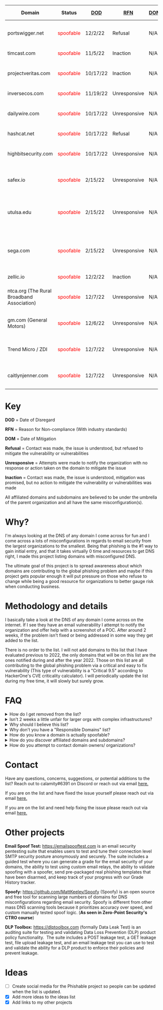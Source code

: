 | **Domain** | **Status** | **<a href="https://github.com/eman-ekaf/Phishable#key">DOD</a>** | **<a href="https://github.com/eman-ekaf/Phishable#key">RFN</a>** | **<a href="https://github.com/eman-ekaf/Phishable#key">DOM</a>** | **Affiliated domains/subdomains** |
| --- | --- | --- | --- | --- | --- |
| portswigger.net | <span style="color: red;">spoofable</span> | 12/2/22 | Refusal | N/A | <span style="color: red;">(All existing and non-existent subdomains)</span> <details><summary>Known existing subdomains</summary> forum.portswigger.net<br>enterprise-demo.portswigger.net</details> |
| timcast.com | <span style="color: red;">spoofable</span> | 11/5/22 | Inaction | N/A | <span style="color: red;">(All existing and non-existent subdomains)</span> |
| projectveritas.com | <span style="color: red;">spoofable</span> | 10/17/22 | Inaction | N/A | <span style="color: red;">(All existing and non-existent subdomains)</span> <details><summary>Known affiliated domains</summary> projectveritasshop.com</details> |
| inversecos.com | <span style="color: red;">spoofable</span> | 11/19/22 | Unresponsive | N/A | <span style="color: red;">(All existing and non-existent subdomains)</span> |
| dailywire.com | <span style="color: red;">spoofable</span> | 10/17/22 | Unresponsive | N/A | <span style="color: red;">(All existing and non-existent subdomains)</span> <details><summary>Known existing subdomains</summary> store.dailywire.com<br>get.dailywire.com<br>advertise.dailywire.com<br>privacy.dailywire.com</details> |
| hashcat.net | <span style="color: red;">spoofable</span> | 10/17/22 | Refusal | N/A | <span style="color: red;">(All existing and non-existent subdomains)</span> |
| highbitsecurity.com | <span style="color: red;">spoofable</span> | 10/17/22 | Unresponsive | N/A | <span style="color: red;">(All existing and non-existent subdomains)</span> <details><summary>Known affiliated domains</summary> hibitsec.com<br>linkmountain.com</details> |
| safex.io | <span style="color: red;">spoofable</span> | 2/15/22 | Unresponsive | N/A | <span style="color: red;">(All existing and non-existent subdomains)</span> <details><summary>Known affiliated domains</summary> safex.org<br>dandabek.com</details> |
| utulsa.edu | <span style="color: red;">spoofable</span> | 2/15/22 | Unresponsive | N/A | <span style="color: red;">(All existing and non-existent subdomains)</span> <details><summary>Known affiliated domains</summary> tulsahurricane.com<br>tualumni.com</details> <details><summary>Known existing subdomains</summary> applytulsa.utulsa.edu<br>libraries.utulsa.edu<br>bulletin.utulsa.edu<br>hub.utulsa.edu<br>artsandsciences.utulsa.edu<br>business.utulsa.edu<br>engineering.utulsa.edu<br>healthsciences.utulsa.edu<br>graduate.utulsa.edu<br>law.utulsa.edu<br>calendar.utulsa.edu</details> |
| sega.com | <span style="color: red;">spoofable</span> | 2/15/22 | Unresponsive | N/A | <span style="color: red;">(All existing and non-existent subdomains)</span> <details><summary>Known affiliated domains</summary> sega.es<br>sega.co.jp<br>amplitude-studios.com<br>segashop.co.uk<br>segashop.eu<br>mpandc.co.jp<br>sega-games.co.jp<br>sega-interactive.co.jp<br>sonicteam.co.jp<br>sonicteam.com<br>sega-net.com<br>sega-net.jp<br>sega-group.co.jp<br>segaplaza.jp<br>segaluckykujionline.net<br>pso2.jp<br>segatoys.co.jp<br>worryeaters.jp<br>mylittlepony.jp<br>segasammy.co.jp<br>bayonetta.com<br>companyofheroes.com<br>dawnofwar.com<br>games2gether.com<br>endlessdungeon.game<br>endless-space.com<br>footballmanager.com<br>humankind.game<br>sonicthehedgehog.com<br>vanquishgame.com</details> <details><summary>Known existing subdomains</summary> shop.sega.com<br>miku.sega.com<br>smb.sega.com<br>yakuza.sega.com<br>privacy.sega.com<br>careers.sega.com<br>games.sega.com<br>newsletter.sega.com<br>smtp3.sega.com<br>sega.sega.jp<br>puyo.sega.jp<br>gw.sega.jp<br>sns.sega.jp<br>lp.pso2.jp<br>puyopuyoquest.sega-net.com<br>segaid.segatoys.co.jp<br>mail01.segaonline.jp<br>mail.segaplaza.jp<br>careers.sega.co.uk<br>support.sega.co.uk<br>creators.humankind.game<br>fmfc.footballmanager.com<br>cdn.sega.co.uk<br>frontiers.sonicthehedgehog.com<br>colors.sonicthehedgehog.com<br>origins.sonicthehedgehog.com</details> |
| zellic.io | <span style="color: red;">spoofable</span> | 12/2/22 | Inaction | N/A | (All existing and non-existent subdomains) |
| ntca.org (The Rural Broadband Association) | <span style="color: red;">spoofable</span> | 12/7/22 | Unresponsive | N/A | <span style="color: red;">(All existing and non-existent subdomains)</span> <details><summary>Known affiliated domains</summary> cyber-share.com<br>frs.org<br>myntcabenefits.com<br>myntcabenefits.org<br>ntcapac.org<br>ntcapacform.org<br>ruraliscool.com<br>ruraliscool.org<br>ruraltelecom.org<br>smartruralcommunities.com<br>smartruralcommunities.net<br>smartruralcommunities.org<br>smartruralcommunity.com<br>smartruralcommunity.net<br>smartruralcommunity.org<br>smarttribalcommunity.com</details> |
| gm.com (General Motors)| <span style="color: red;">spoofable</span> | 12/6/22 | Unresponsive | N/A | <span style="color: red;">(All existing and non-existent subdomains)</span> <details><summary>Known affiliated domains</summary> absolutachevrolet.com.br<br>absolutachevroletanacosta.com.br<br>absolutachevroletantartica.com.br<br>absolutachevroletfranco.com.br<br>absolutachevroletguaruja.com.br<br>absolutachevroletpg.com.br<br>absolutachevroletsantos.com.br<br>absolutachevroletspimirim.com.br<br>absolutachevroletspsantana.com.br<br>acdelco.com.br<br>acdelco.com<br>acdelcoarabia.com<br>acdelcobrasil.com.br<br>acdelcoepic.com<br>acdelcotds.com<br>acdelcotechconnect.com<br>amantinichevrolet.com.br<br>amgchevrolet.com.br<br>amgchevroletcacador.com.br<br>amgchevroletcuritibanos.com.br<br>amgchevroletvideira.com.br<br>anhanguerachevrolet.com.br<br>apravelchevrolettreslagoas.com.br<br>apravelchevroletvotu.com.br<br>apucaranachevrolet.com.br<br>apucaranachevroletapu.com.br<br>apucaranachevroletivaipora.com.br<br>arivmobility.com<br>artvelchevrolet.com.br<br>artvelchevroletitapira.com.br<br>artvelchevroletmogiguacu.com.br<br>artvelchevroletmogimirim.com.br<br>artvelchevroletpousoalegre.com.br<br>asemotorschevrolet.com.br<br>assisvelchevrolet.com.br<br>autobelochevrolet.com.br<br>autoclachevrolet.com.br<br>autoestechevroletprudente.com.br<br>autoestechevroletvenceslau.com.br<br>autoimperialchevrolet.com.br<br>autoimperialchevroletbr040.com.br<br>autoimperialchevroletveiga.com.br<br>automecchevroletamericana.com.br<br>automecchevroletamparo.com.br<br>automecchevroletcarneiro.com.br<br>automecchevroletcastelinho.com.br<br>automecchevroletfranca.com.br<br>automecchevroletindaiatuba.com.br<br>automecchevroletitu.com.br<br>automecchevroletlimeira.com.br<br>autonovachevrolet.com.mx<br>autonuneschevrolet.com.br<br>autonuneschevroletcabo.com.br<br>autonuneschevroletjaboatao.com.br<br>autonuneschevroletolinda.com.br<br>autonuneschevroletrecife.com.br<br>autoriochevrolet.com.br<br>autoriochevroletqui.com.br<br>autoriochevroletrioverde.com.br<br>autoshowchevroletcanoinhas.com.br<br>autoshowchevroletcapinzal.com.br<br>autoshowchevroletcposnovos.com.br<br>autoshowchevroletjoacaba.com.br<br>autoshowchevroletmafra.com.br<br>autoshowchevroletnegrinho.com.br<br>autuschevrolet.com.br<br>autuschevroletafonsopena.com.br<br>autuschevroletaraguari.com.br<br>autuschevroletmontecarmelo.com.br<br>autuschevroletpatosdeminas.com.br<br>autuschevroletrondon.com.br<br>autuschevroletsaogotardo.com.br<br>awareline.com<br>bavepchevrolet.com.br<br>bavepchevroletbarretos.com.br<br>bavepchevroletfrutal.com.br<br>bavepchevroletguaira.com.br<br>boaterrachevrolet.com.br<br>boaterrachevroletarapiraca.com.br<br>boaterrachevroletmaceio.com.br<br>boaterrachevroletpenedo.com.br<br>bregomarchevrolet.com.br<br>bregomarchevroletmaravilha.com.br<br>bregomarchevroletsaomiguel.com.br<br>brozautochevrolet.com.br<br>brozautochevroletcanoas.com.br<br>brozautochevroletgravatai.com.br<br>brozautochevroletviamao.com.br<br>buick.ca<br>buick.com.mx<br>buick.com<br>buickdealer.com<br>buickgmc-kasa.com<br>buickgmc-valledorado.com.mx<br>buickgmc-valledorado.com<br>buickgmc-valledorado.mx<br>buickgmcaeroplasa.com.mx<br>buickgmcbelden.com.mx<br>buickgmccadillacmonterrey.com.mx<br>buickgmccdjuarez.com.mx<br>buickgmcchihuahua.com.mx<br>buickgmcculiacan.com.mx<br>buickgmcdurango.com.mx<br>buickgmcingenio.com.mx<br>buickgmcinterlomas.com.mx<br>buickgmcleon.com.mx<br>buickgmcmerida.com.mx<br>buickgmcsaltillo.com.mx<br>buickgmcsanluispotosi.com.mx<br>buickgmcsonora.com.mx<br>buickgmctampico.com.mx<br>buickgmctepic.com.mx<br>buickgmctijuana.com.mx<br>buickgmctorreon.com.mx<br>buickgmcveracruz.com.mx<br>buickoffers.ca<br>buypowercard.com<br>cadillac.at<br>cadillac.be<br>cadillac.ch<br>cadillac.co.kr<br>cadillac.co.uk<br>cadillac.com.mx<br>cadillac.com<br>cadillac.de<br>cadillac.dk<br>cadillac.fr<br>cadillac.ru<br>cadillacangar.com.mx<br>cadillacbuickgmcreynosa.com.mx<br>cadillaccanada.ca<br>cadillacculiacan.com.mx<br>cadillacdealer.com<br>cadillacgrupousa.com.mx<br>cadillacjapan.com<br>cadillacmorelia.com.mx<br>cadillacoffers.ca<br>cadillacperegrinalujo.com.mx<br>cadillacpremiermotors.com.mx<br>cadillacsolanaguadalajara.com.mx<br>cadillacsurmanpolanco.com.mx<br>cadillacvoc.ca<br>campechanachevrolet.com.mx<br>caprichevrolet.com.br<br>caprichevroletcaldasnovas.com.br<br>caprichevroletcatalao.com.br<br>caprichevroletpiresdorio.com.br<br>carazinhochevrolet.com.br<br>carazinhochevroletfcunha.com.br<br>carazinhochevroletfw.com.br<br>carazinhochevroletsarandi.com.br<br>carbravo.com<br>carloscunhachevrolet.com.br<br>caronechevrolet.com.mx<br>casacruzeirochevrolet.com.br<br>casacruzeirochevroletaraxa.com.br<br>casacruzeirochevroletformi.com.br<br>casacruzeirochevroletpatro.com.br<br>caxangachevrolet.com.br<br>ccvchevrolet.com.br<br>ccvchevroletbatel.com.br<br>centenario9dejulio.com.ar<br>centenariobragado.com.ar<br>centerlearning.com<br>centeroflearning.com<br>chevelchevrolet.com.br<br>chevelchevroletbomdespacho.com.br<br>chevelchevroletdivinopolis.com.br<br>chevelchevroletitauna.com.br<br>chevelchevroletparademinas.com.br<br>chevrolet-am.com<br>chevrolet-ge.com<br>chevrolet.at<br>chevrolet.az<br>chevrolet.ca<br>chevrolet.ch<br>chevrolet.cl<br>chevrolet.co.id<br>chevrolet.co.in<br>chevrolet.co.kr<br>chevrolet.co.th<br>chevrolet.co.uk<br>chevrolet.co.za<br>chevrolet.com.ar<br>chevrolet.com.br<br>chevrolet.com.co<br>chevrolet.com.ec<br>chevrolet.com.mt<br>chevrolet.com.mx<br>chevrolet.com.pe<br>chevrolet.com.tr<br>chevrolet.com.ve<br>chevrolet.com<br>chevrolet.cz<br>chevrolet.de<br>chevrolet.es<br>chevrolet.fr<br>chevrolet.gr<br>chevrolet.it<br>chevrolet.lt<br>chevrolet.nl<br>chevrolet.no<br>chevrolet.pl<br>chevrolet.pt<br>chevrolet.ro<br>chevrolet.rs<br>chevrolet.ru<br>chevrolet.se<br>chevrolet.sk<br>chevroletacapulco.com.mx<br>chevroletacayucan.com.mx<br>chevroletacuna.com.mx<br>chevroletaeropuerto.mx<br>chevroletaguinaco.com.mx<br>chevroletamericasmotors.com.mx<br>chevroletanzures.com.mx<br>chevroletarabia.com<br>chevroletaragon.com.mx<br>chevroletautoideal.com.mx<br>chevroletautomotrizcelaya.com.mx<br>chevroletautosss.com.mx<br>chevroletazcapotzalco.com.mx<br>chevroletbajiomotors.com.mx<br>chevroletbalderrama.com.mx<br>chevroletbelnorte.com.ar<br>chevroletcajeme.com.mx<br>chevroletcaribbean.com<br>chevroletcaribemotors.com.mx<br>chevroletcdcarmen.com.mx<br>chevroletcelayacentro.com.mx<br>chevroletcentroamerica.com<br>chevroletcoacalco.com.mx<br>chevroletcoacalco.mx<br>chevroletcolima.com.mx<br>chevroletcordoba.com.mx<br>chevroletcrucesdetabasco.com.mx<br>chevroletcuautla.com.mx<br>chevroletculiacanmotors.com.mx<br>chevroletdelcaribe.com.mx<br>chevroletdelparque.com.mx<br>chevroletdelrio.com.mx<br>chevroletdelta.com.mx<br>chevroletdoral.com.ar<br>chevroletegypt.com<br>chevroleteltrebolermita.com.mx<br>chevroleteurope.com<br>chevroletexcelenciacuajimalpa.com.mx<br>chevroletexcelenciahidalgo.com.mx<br>chevroletexcelencianorte.com.mx<br>chevroletfarrera.com.mx<br>chevroletfortecar.com.ar<br>chevroletgmmotriz.com.mx<br>chevroletgruverautos.com.mx<br>chevroletguasave.com.mx<br>chevroletherreraags.com.mx<br>chevroletherreramotors.com.mx<br>chevrolethidalgo.com.mx<br>chevrolethuasteca.com.mx<br>chevrolethuauchinango.com.mx<br>chevroletindustrial.com.mx<br>chevroletinsurgentes.com.mx<br>chevroletirapuato.com.mx<br>chevroletistmo.com.mx<br>chevroletiztacalco.com.mx<br>chevroletjapan.com<br>chevroletjilotepec.com.mx<br>chevroletlapaz.com.mx<br>chevroletlapiedad.com.mx<br>chevroletlaredo.com.mx<br>chevroletlasilla.com.mx<br>chevroletlosmochis.com.mx<br>chevroletmante.com.mx<br>chevroletmatamoros.com.mx<br>chevroletmazatlan.com.mx<br>chevroletmd.com<br>chevroletmercantilmonclova.com.mx<br>chevroletmexicali.com.mx<br>chevroletmilenio.com.mx<br>chevroletminatitlan.com.mx<br>chevroletmontoto.com.mx<br>chevroletmotoresdemorelia.com.mx<br>chevroletnavojoa.com.mx<br>chevroletoaxaca.com.mx<br>chevroletoffers.ca<br>chevroletperegrinaangelopolis.com.mx<br>chevroletperegrinapuebla.com.mx<br>chevroletperegrinasanmartin.com.mx<br>chevroletpozarica.com.mx<br>chevroletqueretaromotors.com.mx<br>chevroletramos.com.mx<br>chevroletreynosa.com.mx<br>chevroletriogrande.com.mx<br>chevroletriosonora.com.mx<br>chevroletriverolindavista.com.mx<br>chevroletsalamanca.com.mx<br>chevroletsaltillo.com.mx<br>chevroletsanjuandelrio.com.mx<br>chevroletsaracho.com.mx<br>chevroletsatelite.com.mx<br>chevroletsempre.com.br<br>chevroletsolana.com.mx<br>chevroletsurmanecatepec.com.mx<br>chevroletsurmanlaguna.com.mx<br>chevrolettabasquena.com.mx<br>chevrolettampicosales.com.mx<br>chevrolettaxquena.com.mx<br>chevrolettec.com.mx<br>chevrolettepic.com.mx<br>chevrolettijuana.com.mx<br>chevrolettlahuac.com.mx<br>chevrolettollocan.com.mx<br>chevrolettoro.com.mx<br>chevrolettuxtepec.com.mx<br>chevroletuvel.com.br<br>chevroletuvelbrusque.com.br<br>chevroletuvelcamaqua.com.br<br>chevroletuveljaraguadosul.com.br<br>chevroletuvelpelotas.com.br<br>chevroletuvelriogrande.com.br<br>chevroletuveltijucas.com.br<br>chevroletuvelumuarama.com.br<br>chevroletvalledorado.mx<br>chevroletvictoriamotors.com.mx<br>chevroletxalapa.com.mx<br>chevroletyucatan.com.mx<br>chevroletzaragozamotors.com.mx<br>chevy.com<br>chevybaseballmobile.com<br>chevydealer.com<br>chevysancarloschevrolet.com.mx<br>chevytrucklegends.com<br>chexariotercero.com.ar<br>ciatecchevrolet.com.br<br>cipautochevrolet.com.br<br>cipautochevroletgoioere.com.br<br>cipautochevroletmourao.com.br<br>cipautochevrolettoledo.com.br<br>civesachevrolet.com.br<br>civesachevroletararas.com.br<br>civesachevroletleme.com.br<br>civesachevroletrioclaro.com.br<br>codivechevroletcampinas.com.br<br>codivechevroletvalinhos.com.br<br>codivechevroletvinhedo.com.br<br>colivechevrolet.com.br<br>contornochevrolet.com.br<br>cotacchevroletaruja.com.br<br>cotacchevroletmogi.com.br<br>cotacchevroletsaopaulo.com.br<br>cotacchevroletsuzano.com.br<br>cvcchevroletcachoeiro.com.br<br>cvcchevroletcolatina.com.br<br>cvcchevroletguacui.com.br<br>cvcchevroletguarapari.com.br<br>cvcchevroletnovavenecia.com.br<br>cvcchevroletserra.com.br<br>cvcchevroletvitoria.com.br<br>cvgchevrolet.com.br<br>cvgchevroletguanhaes.com.br<br>cvgchevroletitabira.com.br<br>cvgchevroletjoaomonlevade.com.br<br>cvgchevroletouropreto.com.br<br>cvgchevroletpontenova.com.br<br>cvgchevroletvicosa.com.br<br>dafontecechevrolet.com.br<br>dafontechevroletcaruaru.com.br<br>dafontechevroletfortaleza.com.br<br>dafontechevroletgravata.com.br<br>dafontechevroletolipaiva.com.br<br>dafontepechevrolet.com.br<br>dahrujchevrolet.com.br<br>dahrujchevroletamoreiras.com.br<br>dahrujchevroletcastelo.com.br<br>dahrujchevroletorozimbo.com.br<br>dalsachevrolet.com.mx<br>dgsulchevrolet.com.br<br>diautoschevrolet.com.mx<br>dicapechevrolet.com.br<br>diferentechevrolet.com.br<br>diferentechevroletcv.com.br<br>diferentechevroletpva.com.br<br>dirijachevroletcampinho.com.br<br>dirijachevroletjacarepagua.com.br<br>dirijachevroletniteroi.com.br<br>disbravachevroletmaraba.com.br<br>disbravachevroletpebas.com.br<br>divisachevrolet.com.br<br>divisachevroletfozdoiguacu.com.br<br>divisachevroletmedianeira.com.br<br>dmautochevrolet.com.br<br>dmautochevroletbelavista.com.br<br>dmautochevroletpassofortes.com.br<br>dmautochevroletpinhalzinho.com.br<br>dutrachevrolet.com.br<br>dutrachevroletleste.com.br<br>dutrachevroletnorte.com.br<br>dutrachevroletsaomiguel.com.br<br>eldoradochevrolet.com.br<br>eldoradochevroletcentro.com.br<br>eldoradochevroletmatriz.com.br<br>facilchevrolet.com.br<br>facilchevroletcastanhal.com.br<br>facilchevroletparagominas.com.br<br>famechevrolet.com.mx<br>fcsmllc.com<br>flosolchevrolet.com.mx<br>flovachevrolet.com.mx<br>fortecarjunin.com.ar<br>fortecarpergamino.com.ar<br>fortecarsannicolas.com.ar<br>forwardmarine.com<br>galileiachevrolet.com.br<br>galileiachevroletjatai.com.br<br>galileiachevroletmineiros.com.br<br>genuinegmparts.com<br>globalcadillacbrochures.com<br>gm-korea.co.kr<br>gm.ca<br>gmadi.com<br>gmarabia.com<br>gmassets.net<br>gmc.com.mx<br>gmc.com<br>gmcamiassembly.ca<br>gmcarabia.com<br>gmccanada.ca<br>gmcdealer.com<br>gmcertified.com<br>gmcertifiedresourcecenter.com<br>gmcertifiedstorytime.com<br>gmclassic.com<br>gmcoffers.ca<br>gmcommerciallink.ca<br>gmcommerciallink.com<br>gmcommsinternship.com<br>gmcpo.ca<br>gmdealerdigital.com<br>gmdealershipemployeediscount.com<br>gmdeliver.com<br>gmdexos.com<br>gmepic.com<br>gmfacilityimage.com<br>gmfacilitymanagement.com<br>gmfactoryone.com<br>gmfleet.ca<br>gmfleet.com.mx<br>gmfleet.com<br>gmfleetorderguide.com<br>gmglobalepc.com<br>gmglobalfleet.com<br>gmheritage.com<br>gmheritagecenter.com<br>gmhomecharging.com<br>gmhydrotec.com<br>gmignitionupdate.com<br>gmkeyrotation.com<br>gmmarinepower.com<br>gmoshawa.ca<br>gmparts.com<br>gmpdc.ca<br>gmretiree.com<br>gmsupplierdiversity.com<br>gmsustainability.com<br>gmtakataairbag.com<br>gmtraining.com<br>gmventures.com<br>gmvoc.ca<br>gmwebanalytics.com<br>gracianochevrolet.com.br<br>gracianochevroletararaqua.com.br<br>gracianochevroletbariri.com.br<br>gracianochevroletibitinga.com.br<br>gracianochevroletitapolis.com.br<br>gracianochevroletmatao.com.br<br>granlestechevrolet.com.br<br>grupoamantinichevrolet.com.br<br>guarachevrolet.com.br<br>guarachevroletguarapuava.com.br<br>guarachevroletirati.com.br<br>guiautochevrolet.com.br<br>guiautochevroletfabriciano.com.br<br>guiautochevroletipatinga.com.br<br>holden.co.nz<br>holden.com.au<br>interlagoschevrolet.com.br<br>interlagoschevroletchateau.com.br<br>interlagoschevroletmcr.com.br<br>interlomaschevrolet.com.mx<br>isuzu.co.nz<br>januarydevice.com<br>jardinechevroletcachoeira.com.br<br>jardinechevroletnilo.com.br<br>jardinechevroletzonasul.com.br<br>jaspohrchevrolet.com.br<br>jaspohrchevroletlajeado.com.br<br>jaspohrchevroletsantacruz.com.br<br>jaspohrchevroletvenancio.com.br<br>jdionisiochevrolet.com.br<br>jorlanchevrolet.com.br<br>jorlanchevroletbelvedere.com.br<br>jorlanchevroleteucaristico.com.br<br>jorlanchevroletpedroii.com.br<br>josedossantoschevrolet.com.br<br>josedossantoschevroletbq.com.br<br>josedossantoschevroletsjdr.com.br<br>josedossantoschevroletuba.com.br<br>jugasachevrolet.com.br<br>kiaravarela.com.ar<br>kolinachevrolet.com.br<br>kolinachevroletararangua.com.br<br>kolinachevroletbraconorte.com.br<br>kolinachevroletimbituba.com.br<br>kolinachevrolettubarao.com.br<br>kuglerchevrolet.com.br<br>layoffbenefits.com<br>liderbhchevrolettimbiras.com.br<br>liderbhchevroletvia240.com.br<br>liderrjchevrolet.com.br<br>liderrjchevroletcgrande.com.br<br>liderrjchevroletitaguai.com.br<br>liderrjchevroletrecreio.com.br<br>lirautochevrolet.com.br<br>llamadorevisiongm.mx<br>luchinichevrolet.com.br<br>luchinichevroletatibaia.com.br<br>luchinichevroletbraganca.com.br<br>luchinichevroletjundiai.com.br<br>lucivelchevrolet.com.br<br>lucivelchevroletceres.com.br<br>lucivelchevroletporangatu.com.br<br>mangabeiraschevrolet.com.br<br>mapichevrolet.com.br<br>marambaiachevrolet.com.br<br>marambaiachevroletmarginal.com.br<br>marambaiachevroletpbrava.com.br<br>mavendrive.com<br>metronortechevrolet.com.br<br>metrosulchevrolet.com.br<br>metzlerchevrolet.com.br<br>misgmspo.com<br>mocovelchevrolet.com.br<br>modernwebsurveys.com<br>montesinaichevrolet.com.br<br>motorsholding.com<br>mybuickrewards.com<br>mycadillacrewards.com<br>mycertifiedservice.ca<br>mycertifiedservice.com<br>mychevroletrewards.com<br>mygmcrewards.com<br>mygmrewards.com<br>naosabuickgmc.com.mx<br>naosachevrolet.com.mx<br>nicolachevrolet.com.br<br>nicolachevroletalegrete.com.br<br>nicolachevroletbage.com.br<br>nicolachevroletlivramento.com.br<br>nicolachevroletluizgonzaga.com.br<br>nicolachevroletsantarosa.com.br<br>nicolachevroletsantiago.com.br<br>nicolachevroletsantoangelo.com.br<br>nicolachevroletsaoborja.com.br<br>nicolachevroletsaogabriel.com.br<br>nicolachevroleturuguaiana.com.br<br>novaglobochevrolet.com.br<br>novoriochevrolet.com.br<br>novoriochevroletaraguaina.com.br<br>novoriochevroletjuazeiro.com.br<br>novoservicochevrolet.com.br<br>ofertaschevrolet.com.br<br>offresbuick.ca<br>offrescadillac.ca<br>offreschevrolet.ca<br>offresgmc.ca<br>onstar.ca<br>onstar.com.mx<br>onstar.com<br>onstararabia.com<br>onstareurope.com<br>onstarinsurance.com<br>onstarvehicleinsights.com<br>opel-ukraine.com<br>opel.com.cn<br>opel.hu<br>opelukraine.com<br>ouricarchevrolet.com.br<br>ouricarchevroletcprocopio.com.br<br>ouricarchevroletourinhos.com.br<br>ouricarchevroletsaplatina.com.br<br>ouricarchevroletscriopardo.com.br<br>palazzochevrolet.com.br<br>palazzochevroletedgarfaco.com.br<br>palazzochevroletspmarginal.com.br<br>parralchevrolet.com.mx<br>pedrachevrolet.com.br<br>pedragonchevroletmanaus.com.br<br>perkalchevrolet.com.br<br>perkalchevroletcampogrande.com.br<br>perkalchevroletdourados.com.br<br>perkalchevroletnv.com.br<br>perkalchevroletpontapora.com.br<br>pinhochevrolet.com.br<br>pinhochevroletbomjesus.com.br<br>pinhochevroletcapaodacanoa.com.br<br>pinhochevroletosorio.com.br<br>pinhochevroletstoantonio.com.br<br>pinhochevrolettorres.com.br<br>planchevrolet.com.ar<br>planetachevroletanapolis.com.br<br>planetachevroletbalsas.com.br<br>planetachevroletgurupi.com.br<br>planetachevroletimperatriz.com.br<br>planetachevroletjuizdefora.com.br<br>planetachevroletpalmas.com.br<br>pontalchevroletesperanca.com.br<br>pontalchevroletparanavai.com.br<br>pontoumchevrolet.com.br<br>precochevrolet.com.br<br>premierchevrolet.com.mx<br>preprodgm.com<br>preprodgmca.com<br>preprodmedia.com<br>prettochevrolet.com.br<br>prettochevroletencantado.com.br<br>prettochevroletnovaprata.com.br<br>prettochevroletsoledade.com.br<br>prettochevroletveranopolis.com.br<br>previgm.com.br<br>prochevrolet.com.mx<br>prodgmca.com<br>proestechevrolet.com.br<br>proestechevroletadamantina.com.br<br>proestechevroletavare.com.br<br>proestechevroletbotucatu.com.br<br>proestechevroletdracena.com.br<br>proestechevroletlencoispta.com.br<br>proestechevroletpiraju.com.br<br>proestechevroletsaomanuel.com.br<br>proestechevrolettupa.com.br<br>recyclemybattery.com<br>repuestoschevrolet.com.ar<br>researchstudylab.com<br>rionortechevrolet.com.br<br>rionortechevroletaltamira.com.br<br>rionortechevroletsantarem.com.br<br>riovalechevrolet.com.br<br>ritmochevrolet.com.br<br>ritmochevroletandradas.com.br<br>ritmochevroletguaxupe.com.br<br>ritmochevroletparaiso.com.br<br>ritmochevroletpocos.com.br<br>ritmospchevrolet.com.br<br>ritmospchevroletespinhal.com.br<br>ritmospchevroletpferreira.com.br<br>ritmospchevroletsjboavista.com.br<br>ritmospchevroletsjriopardo.com.br<br>rivelchevrolet.com.br<br>roquevillechevrolet.com.br<br>sabenautochevroletcaxias.com.br<br>sabenautochevroletestacio.com.br<br>sabenautochevroletilha.com.br<br>sabenautochevroletniteroi.com.br<br>sabenautochevrolettijuca.com.br<br>safirachevrolet.com.br<br>sanautochevrolet.com.br<br>santaclarachevrolet.com.br<br>santaclarachevrolet2set.com.br<br>santaclarachevroletbr470.com.br<br>santaclarachevroletgaspar.com.br<br>santaclarachevroletvlnova.com.br<br>santafechevrolet.com.br<br>santafechevroletfloripa.com.br<br>santafechevroletsaojose.com.br<br>shopclickdrive.com.br<br>shopclickdrive.com<br>silcarchevrolet.com.br<br>silcarchevroletfortaleza.com.br<br>silcarchevroletsobral.com.br<br>simcautochevrolet.com.br<br>simcautochevroletbarra.com.br<br>simcautochevroletbotafogo.com.br<br>simcautochevroletcascadura.com.br<br>simcautochevroletdcastilho.com.br<br>simcautochevroletniguacu.com.br<br>simpalachevrolet.com.br<br>simpalachevroletipiranga.com.br<br>simpalachevroletzonasul.com.br<br>sinoscarchevrolet.com.br<br>sinoscarchevrolet2irmaos.com.br<br>sinoscarchevroletassis.com.br<br>sinoscarchevroletcanela.com.br<br>sinoscarchevroletfarrapos.com.br<br>sinoscarchevroletguaiba.com.br<br>sinoscarchevroletmtnegrogo.com.br<br>sinoscarchevroletnh.com.br<br>sinoscarchevroletsaoleo.com.br<br>sinoscarchevroletsapiranga.com.br<br>sinoscarchevrolettaquara.com.br<br>sponchiadochevroletcaxias.com.br<br>sponchiadochevroleterechim.com.br<br>sponchiadochevroletijui.com.br<br>sponchiadochevroletpfundo.com.br<br>statuschevrolet.com.br<br>sudoautochevrolet.com.br<br>sulpavechevrolet.com.br<br>superautoschevrolet.com.mx<br>superautossilao.com.mx<br>supportingoshawaworkers.ca<br>supremachevrolet.com.br<br>supremachevroletassis.com.br<br>supremachevroletparaguacu.com.br<br>takatarepair.com<br>tambaichevrolet.com.br<br>tambaichevroletjoaopessoa.com.br<br>tambaichevroletparaiba.com.br<br>tavelchevrolet.com.br<br>terrasalchevrolet.com.br<br>terrasalchevroletferros.com.br<br>terrasalchevroletmossoro.com.br<br>tigraochevrolet.com.br<br>tigraochevroletjaru.com.br<br>totalchevrolet.com.br<br>totalchevroletnanuque.com.br<br>totalchevroletteofilootoni.com.br<br>translageschevrolet.com.br<br>ubervelchevrolet.com.br<br>uglionechevrolet.com.br<br>uglionechevroletsantamaria.com.br<br>unidaschevrolet.com.br<br>valedoiguacuchevrolet.com.br<br>valesulchevroletsaojose.com.br<br>veibraschevroletcaragua.com.br<br>veibraschevroletsjc.com.br<br>velmaxchevrolet.com.br<br>velmaxchevroletbfranco.com.br<br>velmaxchevrolettatui.com.br<br>vemaqchevrolet.com.br<br>vemaqchevroletcacoal.com.br<br>vemaqchevroletvilhena.com.br<br>vessa.com.br<br>vessachevrolet.com.br<br>vessachevroletcariacica.com.br<br>vessachevroletvilavelha.com.br<br>viacapitalchevrolet.com.br<br>vigoritochevrolet.com.br<br>vitachevrolet.com.br<br>vvlchevrolet.com.br<br>westmotorschevrolet.com.br<br>westmotorschevroletcapiva.com.br<br>westmotorschevroletcerqui.com.br<br>westmotorschevroletpira.com.br<br>zacariaschevrolet.com.br<br>zacariaschevroletcascavel.com.br<br>zacariaschevroletgoioere.com.br<br>zacariaschevroletmaringa.com.br<br>zacariaschevroletmourao.com.br<br>zacariaschevrolettoledo.com.br</details> |
| Trend Micro / ZDI | <span style="color: red;">spoofable</span> | 12/7/22 | Unresponsive | N/A | <span style="color: red;">(All existing and non-existent subdomains)</span> <details><summary>Known affiliated domains</summary> adsubtract.com<br>antivirus.co.uk<br>antivirus.de<br>antivirus.it<br>cloudreadysecurity.com<br>cwshredder.net<br>death-wish-pc.com<br>dv-labs.com<br>dvlabs.org<br>go-tm.jp<br>hippingpoint.com<br>intermute.com<br>internetthreatwatch.com<br>mobilearmor.com<br>pc-cillin.de<br>securityopinions.com<br>simplysecurity.com<br>smartprotectionnetwork.com<br>spamsubtract.com<br>theartofcybersecurity.com<br>tippingpoint.com<br>tippingpointblog.com<br>tippingpointdvlabs.com<br>tippingpointevents.com<br>tippingpointnac.com<br>tippingpointresearch.com<br>tippingpointsecurity.com<br>tippingpointsucks.com<br>tippingpointtechnologies.com<br>tippingpointvip.com<br>trend.com<br>trend.mx<br>trendforward.com<br>trendmicro-africa.com<br>trendmicro-consumer.com<br>trendmicro-europe.co.uk<br>trendmicro-europe.com<br>trendmicro-latinamerica.com<br>trendmicro-middleeast.com<br>trendmicro.ae<br>trendmicro.at<br>trendmicro.be<br>trendmicro.biz<br>trendmicro.ca<br>trendmicro.ch<br>trendmicro.co.id<br>trendmicro.co.in<br>trendmicro.co.kr<br>trendmicro.co.nz<br>trendmicro.co.uk<br>trendmicro.com.au<br>trendmicro.com.br<br>trendmicro.com.my<br>trendmicro.com.ph<br>trendmicro.com.ru<br>trendmicro.com.sg<br>trendmicro.com.tr<br>trendmicro.cz<br>trendmicro.de<br>trendmicro.dk<br>trendmicro.es<br>trendmicro.eu<br>trendmicro.fr<br>trendmicro.ie<br>trendmicro.info<br>trendmicro.it<br>trendmicro.mx<br>trendmicro.nl<br>trendmicro.no<br>trendmicro.pl<br>trendmicro.pt<br>trendmicro.se<br>trendmicro.tw<br>trendmicroaffinity.com<br>trendmicroupdate.com<br>trendsecure.ch<br>trendsecure.eu<br>trendsecure.gr<br>trendsecure.nl<br>trendsecure.pl<br>worry-free.co.uk<br>xn--3e0b04l6vcgjt4d9x0bhlojke19g.org<br>zerodayimitative.com<br>zerodayimitative.org<br>zerodayinitative.com<br>zerodayinitiative.com<br>zerodayinitiative.net<br>zerodayinitiative.org</details> |
| caitlynjenner.com | <span style="color: red;">spoofable</span> | 12/7/22 | Unresponsive | N/A | <span style="color: red;">(All existing and non-existent subdomains)</span> <details><summary>Known affiliated domains</summary>jenner-racing.com</details> |


# Key

**DOD** = Date of Disregard

**RFN** = Reason for Non-compliance (With industry standards)

**DOM** = Date of Mitigation

**Refusal** = Contact was made, the issue is understood, but refused to mitigate the vulnerability or vulnerabilities

**Unresponsive** = Attempts were made to notify the organization with no response or action taken on the domain to mitigate the issue

**Inaction** = Contact was made, the issue is understood, mitigation was promised, but no action to mitigate the vulnerability or vulnerabilities was made

All affiliated domains and subdomains are believed to be under the umbrella of the parent organization and all have the same misconfiguration(s).

# Why?

I'm always looking at the DNS of any domain I come across for fun and I come across a lots of misconfigurations in regards to email security from the largest organizations to the smallest. Being that phishing is the #1 way to gain initial entry, and that it takes virtually 0 time and resources to get DNS right, I made this project listing domains with misconfigured DNS.

The ultimate goal of this project is to spread awareness about which domains are contributing to the global phishing problem and maybe if this project gets popular enough it will put pressure on those who refuse to change while being a good resource for organizations to better gauge risk when conducting business.

# Methodology and details

I basically take a look at the DNS of any domain I come across on the internet. If I see they have an email vulnerability I attempt to notify the organization and offer help with a screenshot of a POC. After around 2 weeks, if the problem isn't fixed or being addressed in some way they get added to the list.

There is no order to the list. I will not add domains to this list that I have evaluated previous to 2022, the only domains that will be on this list are the ones notified during and after the year 2022. Those on this list are all contributing to the global phishing problem via a critical and easy to fix vulnerability (This type of vulnerability is a "Critical 9.5" according to HackerOne's CVE criticality calculator). I will periodically update the list during my free time, it will slowly but surely grow.

# FAQ

<details><summary>How do I get removed from the list?</summary> You cannot, this is a permanent record. Many people intrinsically trust large organizations to do the basics when it comes to security, by keeping a record of domains ignoring security basics creates a great resource for the naive or unknowing to properly gauge how much trust they should have in an organization to do the right thing in general.</details> 

<details><summary>Isn't 2 weeks a little unfair for larger orgs with complex infrastructures?</summary> No, the fix for this particular email authentication vulnerability takes approximately 0 money and about 5 minutes on even the most complex infrastructures.</details> 

<details><summary>Why should I believe this list?</summary> Well, you can see if they are spoofable or not yourself by doing a DNS lookup or using the free tool I co-created: <a href="https://github.com/MattKeeley/Spoofy">Spoofy.</a> If someone on the list attempts to cover up their mistakes and claim they were never vulnerable, you can see their past DNS posture for yourself with this free tool: <a href="https://dnshistory.org">DNS History.</a></details> 

<details><summary>Why don't you have a "Responsible Domains" list?</summary> It wouldn't make any sense mostly, as this is the basics of owning a domain. Being vulnerable means you didn't do the security basics which means you're negligent or ignorant. Being that the domains on the list have been notified or have no effective way of being notified, there is nothing left to be but negligent in my opinion. If you aren't vulnerable that means you are just doing what you are supposed to, nothing to be praised.</details> 

<details><summary>How do you know a domain is actually spoofable?</summary> I test to make sure spoofing actually works using my own spoofer <a href="https://emailspooftest.com/toolbox.aspx">here (not free, sorry).</a> Although the main validation tool is free <a href="https://emailspooftest.com">here.</a> </details>

 <details><summary>How do you discover affiliated domains and subdomains?</summary> I perform reverse DNS lookups or just traverse the domain to find affiliated domains. For subdomains, I mostly just traverse the domain. I don't use any sort of domain/ subdomain enumerator or scraper tools because the domains/ subdomains that are linked to on the webpages of domains being investigated are the domains/ subdomains victim organizations will use to verify if mail is fraudulent or not.</details> 

<details><summary>How do you attempt to contact domain owners/ organizations?</summary> It's different depending on the size of the organization and how much information is available to me. I'm not getting paid to make sure these organization's domains are setup correctly. I'm not going to go out of my way and take a month to attempt to contact someone all sorts of different ways.

I may attempt to reach out more than once to particularly large or popular organizations due to the potential severity and scope their misconfigurations have on customers or fans who don't know any better, otherwise I'm reaching out once.
(Also it should be known that organizations with DNS misconfigurations could be experiencing deliverability issues with email, which means my communications might never make it to the inbox due to finicky workarounds instead of doing the basics.)

If it's a personal domain of some security researcher that's active on social media, then I may just message them directly if available. If not, I'll look for an email or some other way to contact on the domain. If the contact information is unavailable or it takes me more than a reasonable amount of research to find the contact information, the domain is added to the list.

If the organization is big or popular I look for contact information on the website. If there is none I will attempt to reach applicable staff on social media. If there is nobody to contact or whoever is contacted doesn't respond, the domain is added to the list.

If an organization has HackerOne or similar, and links to it on their website I will go through the submission process on their platform. If the company has HackerOne or similar and doesn't link to it or if communications with the organization don't link me to it, I'm not going out of my way to look for it.</details>

# Contact

Have any questions, concerns, suggestions, or potential additions to the list? Reach out to calamity#6391 on Discord or reach out via email [here.](mailto:emailsecuritytest@protonmail.com?subject=Phishable)

If you are on the list and have fixed the issue yourself please reach out via email [here.](mailto:emailsecuritytest@protonmail.com?subject=I%20fixed%20my%20domain!)

If you are on the list and need help fixing the issue please reach out via email [here.](mailto:emailsecuritytest@protonmail.com?subject=I%20need%20help%20fixing%20my%20domain!)

# Other projects

**Email Spoof Test:** https://emailspooftest.com is an email security pentesting suite that enables users to test and tune their connection level SMTP security posture anonymously and securely. The suite includes a guided test where you can generate a grade for the email security of your domains, the ability to test using custom email relays, the ability to validate spoofing with a spoofer, send pre-packaged real phishing templates that have been disarmed, and keep track of your progress with our Grade History tracker.

**Spoofy:** https://github.com/MattKeeley/Spoofy (Spoofy) is an open source and free tool for scanning large numbers of domains for DNS misconfigurations regarding email security. Spoofy is different from other mass DNS scanning tools because it prioritizes accuracy over speed, and custom manually tested spoof logic. (**As seen in Zero-Point Security's CTRO course**)

**DLP Toolbox:** https://dlptoolbox.com (formally Data Leak Test) is an auditing suite for testing and validating Data Loss Prevention (DLP) product policy functionality.  The suite includes a POST leakage test, a GET leakage test, file upload leakage test, and an email leakage test you can use to test and validate the ability for a DLP product to enforce their policies and prevent leakage.

# Ideas

- [ ] Create social media for the Phishable project so people can be updated when the list is updated.
- [x] Add more ideas to the ideas list
- [x] Add links to my other projects

